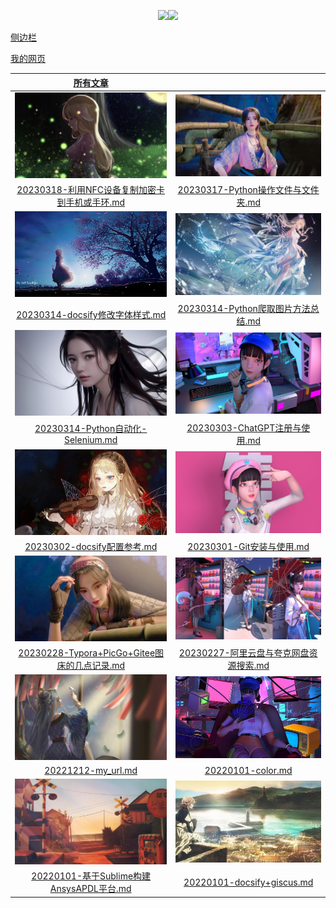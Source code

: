 <p align="center">  <a href="http://mail.qq.com/cgi-bin/qm_share?t=qm_mailme&email=gfnl5bOxs7fB8PCv4u7s" target="_blank"><img src="https://img.shields.io/badge/Email-xdd2026%40qq.com-green.svg"></a><a href=http://wpa.qq.com/msgrd?v=1&uin=1837990190&site=qq&menu=yes" target="_blank"><img src="https://img.shields.io/badge/QQ-1837990190-brightgreen"></a></p><span id="busuanzi_container_site_pv" style="display:none">本站总访问量：<span id="busuanzi_value_site_pv"></span> 次, 本站文章数目：14篇</span>

[侧边栏](_sidebar.md)

[我的网页](md_File/20221212-my_url.md)

|[所有文章](articles_by_date.md)|     |     
|:---:|:---:|
|<img src = "pic/used/232808-1517930888f0c7.jpg" style="zoom:74%">|<img src = "pic/used/234913-16238585532b11.jpg" style="zoom:74%">|
| [20230318-利用NFC设备复制加密卡到手机或手环.md](md_File/学习工作无关/20230318-利用NFC设备复制加密卡到手机或手环.md)| [20230317-Python操作文件与文件夹.md](md_File/Python/20230317-Python操作文件与文件夹.md)|
|<img src = "pic/used/224844-15219893243006.jpg" style="zoom:100%">|<img src = "pic/used/002316-162334219642fe.jpg" style="zoom:74%">|
| [20230314-docsify修改字体样式.md](md_File/docsify/20230314-docsify修改字体样式.md)| [20230314-Python爬取图片方法总结.md](md_File/Python/20230314-Python爬取图片方法总结.md)|
|<img src = "pic/used/235918-167794555878e8.jpg" style="zoom:74%">|<img src = "pic/used/193257-162151037762ea.jpg" style="zoom:74%">|
| [20230314-Python自动化-Selenium.md](md_File/Python/20230314-Python自动化-Selenium.md)| [20230303-ChatGPT注册与使用.md](md_File/学习工作相关/20230303-ChatGPT注册与使用.md)|
|<img src = "pic/used/121624-15218649841397.jpg" style="zoom:100%">|<img src = "pic/used/150919-16204577598395.jpg" style="zoom:74%">|
| [20230302-docsify配置参考.md](md_File/docsify/20230302-docsify配置参考.md)| [20230301-Git安装与使用.md](md_File/学习工作相关/20230301-Git安装与使用.md)|
|<img src = "pic/used/234720-1623858440fd1b.jpg" style="zoom:74%">|<img src = "pic/used/211606-16232445662474.jpg" style="zoom:74%">|
| [20230228-Typora+PicGo+Gitee图床的几点记录.md](md_File/学习工作相关/20230228-Typora+PicGo+Gitee图床的几点记录.md)| [20230227-阿里云盘与夸克网盘资源搜索.md](md_File/学习工作无关/20230227-阿里云盘与夸克网盘资源搜索.md)|
|<img src = "pic/used/232848-16242029280bec.jpg" style="zoom:74%">|<img src = "pic/used/234209-16231669299203.jpg" style="zoom:100%">|
| [20221212-my_url.md](md_File/20221212-my_url.md)| [20220101-color.md](md_File/CAD_CAE/20220101-color.md)|
|<img src = "pic/used/102457-1522031097bfb0.jpg" style="zoom:74%">|<img src = "pic/used/223600-152198856033a3.jpg" style="zoom:100%">| | |
| [20220101-基于Sublime构建AnsysAPDL平台.md](md_File/CAD_CAE/20220101-基于Sublime构建AnsysAPDL平台.md)| [20220101-docsify+giscus.md](md_File/docsify/20220101-docsify+giscus.md)| | |
